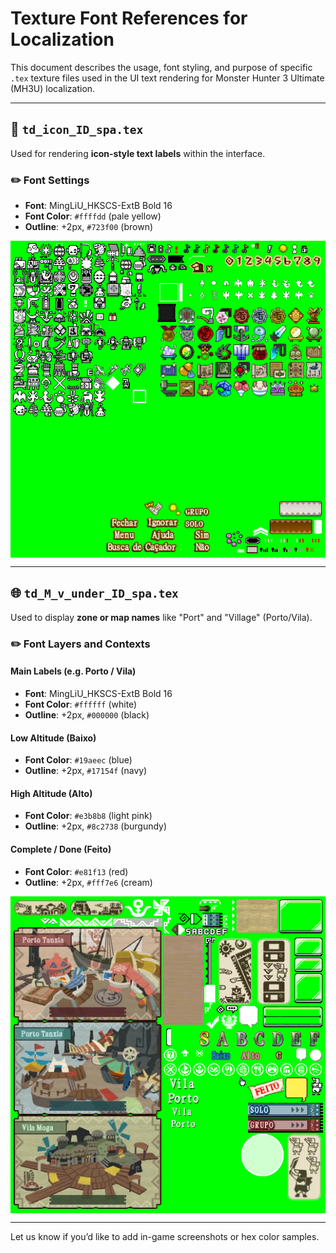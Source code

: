 # Texture Font References for Localization

This document describes the usage, font styling, and purpose of specific `.tex` texture files used in the UI text rendering for Monster Hunter 3 Ultimate (MH3U) localization.

---

## 🎨 `td_icon_ID_spa.tex`

Used for rendering **icon-style text labels** within the interface.

### ✏️ Font Settings

* **Font**: MingLiU\_HKSCS-ExtB Bold 16
* **Font Color**: `#ffffdd` (pale yellow)
* **Outline**: +2px, `#723f00` (brown)

<div style="background-color: #00ff00; display: inline-block; padding: 4px;">
  <img src="images/td_icon_ID_spa.preview.png" alt="td_icon_ID_spa preview">
</div>

---

## 🌐 `td_M_v_under_ID_spa.tex`

Used to display **zone or map names** like "Port" and "Village" (Porto/Vila).

### ✏️ Font Layers and Contexts

#### Main Labels (e.g. Porto / Vila)

* **Font**: MingLiU\_HKSCS-ExtB Bold 16
* **Font Color**: `#ffffff` (white)
* **Outline**: +2px, `#000000` (black)

#### Low Altitude (Baixo)

* **Font Color**: `#19aeec` (blue)
* **Outline**: +2px, `#17154f` (navy)

#### High Altitude (Alto)

* **Font Color**: `#e3b8b8` (light pink)
* **Outline**: +2px, `#8c2738` (burgundy)

#### Complete / Done (Feito)

* **Font Color**: `#e81f13` (red)
* **Outline**: +2px, `#fff7e6` (cream)

<div style="background-color: #00ff00; display: inline-block; padding: 4px;">
  <img src="images/td_M_v_under_ID_spa.preview.png" alt="td_M_v_under_ID_spa preview">
</div>

---

Let us know if you’d like to add in-game screenshots or hex color samples.
